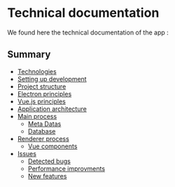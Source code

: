 # Technical documentation

We found here the technical documentation of the app :

## Summary

* [Technologies](techdoc/technologies.html)
* [Setting up development](techdoc/setting-up-development.html)
* [Project structure](techdoc/project-stucture.html)
* [Electron principles](techdoc/electron.html)
* [Vue.js principles](vuejs.html)
* [Application architecture](architecture.html)
* [Main process](main.html)
  * [Meta Datas]()
  * [Database]()
* [Renderer process](renderer.md)
  * [Vue components]()
* [Issues](techdoc/issues.html)
  * [Detected bugs](techdoc/issues.html#Bugs)
  * [Performance improvments](techdoc/issues.html#Performances)
  * [New features](techdoc/issues.html#Features)

